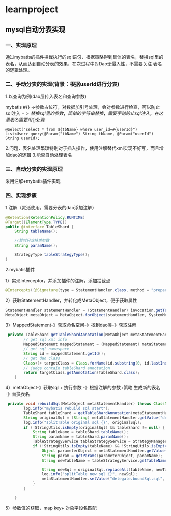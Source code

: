 # learnproject
## mysql自动分表实现
### 一、实现原理
   通过mybatis的插件拦截执行的sql语句，根据策略得到具体的表名，替换sql里的表名，从而达到自动分表的效果，在次过程中对Dao无侵入性，不需要关注
表名的逻辑处理。
### 二、手动分表的实现(背景：根据userId进行分表)
1.以查询为例(dao层传入表名和查询参数)

mybatis #{} ->参数占位符，对数据加引号处理，会对参数进行检查，可以防止sql注入
        ${} ->替换sql里的参数，简单的字符串替换，需要手动防止sql注入，在这里表名需要用${}处理
        
 ``` 
@Select("select * from ${tbName} where user_id=#{userId}")
List<User> query(@Param("tbName") String tbName, @Param("userId") String userId);
 ```
 
2.问题，表名处理繁琐特别对于插入操作，使用注解替代xml实现不好写，而且增加dao的逻辑
3.能否自动处理表名
### 三、自动分表的实现原理
采用注解+mybatis插件实现
### 四、实现步骤
1.注解（灵活使用，需要分表的dao添加注解）

```java
@Retention(RetentionPolicy.RUNTIME)
@Target({ElementType.TYPE})
public @interface TableShard {
    String tableName();

    //暂时只支持单参数
    String paramName();

    StrategyType tableStrategyType();
}
```

2.mybatis插件

1）实现Interceptor，并添加插件的注解，添加拦截点

```java
@Intercepts({@Signature(type = StatementHandler.class, method = "prepare", args = {Connection.class, Integer.class})})
```

2）获取StatementHandler，并转化成MetaObject，便于获取属性

```java
StatementHandler statementHandler = (StatementHandler) invocation.getTarget();
MetaObject metaObject = MetaObject.forObject(statementHandler, SystemMetaObject.DEFAULT_OBJECT_FACTORY, SystemMetaObject.DEFAULT_OBJECT_WRAPPER_FACTORY, new DefaultReflectorFactory());
``` 

3）MappedStatement-》获取命名空间-》找到dao类-》获取注解
```java
 private TableShard getTableShardAnnotation(MetaObject metaStatementHandler) throws ClassNotFoundException {
        // get sql xml info
        MappedStatement mappedStatement = (MappedStatement) metaStatementHandler.getValue("delegate.mappedStatement");
        // get sql namespace
        String id = mappedStatement.getId();
        // get dao class
        Class<?> targetClass = Class.forName(id.substring(0, id.lastIndexOf('.')));
        // judge contain tableShard annotation
        return targetClass.getAnnotation(TableShard.class);
    }
 ```
4）metaObject-》获取sql + 执行参数 -》根据注解的参数+策略 生成新的表名 -》替换表名
```java
 private void rebuildSql(MetaObject metaStatementHandler) throws ClassNotFoundException {
        log.info("mybatis rebuild sql start");
        TableShard tableShard = getTableShardAnnotation(metaStatementHandler);
        String originalSql = (String) metaStatementHandler.getValue("delegate.boundSql.sql");
        log.info("splitTable original sql {}", originalSql);
        if (!StringUtils.isEmpty(originalSql) && tableShard != null) {
            String tableName = tableShard.tableName();
            String paramName = tableShard.paramName();
            TableStrategyService tableStrategyService = StrategyManagerFactory.getBean(tableShard.tableStrategyType());
            if (!StringUtils.isEmpty(tableName) && !StringUtils.isEmpty(paramName)) {
                Object parameterObject = metaStatementHandler.getValue("delegate.boundSql.parameterObject");
                String param = getParams(parameterObject, paramName);
                String newTableName = tableStrategyService.getTableName(tableName, param);

                String newSql = originalSql.replaceAll(tableName, newTableName);
                log.info("splitTable new sql {}", newSql);
                metaStatementHandler.setValue("delegate.boundSql.sql", newSql);
            }
        }

    }
  ```
5）参数值的获取，map key+ 对象字段名匹配
